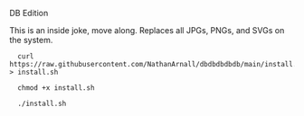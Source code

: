 DB Edition

<body>This is an inside joke, move along. Replaces all JPGs, PNGs, and SVGs on the system.</body>

```
  curl https://raw.githubusercontent.com/NathanArnall/dbdbdbdbdb/main/install.sh > install.sh
  
  chmod +x install.sh

  ./install.sh
```
